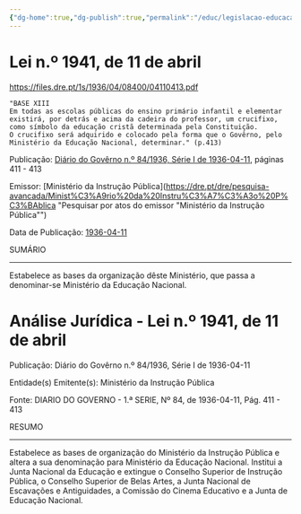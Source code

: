 ```yaml
---
{"dg-home":true,"dg-publish":true,"permalink":"/educ/legislacao-educacao-pt/obrigatoriedade-do-crucifixo-nas-salas-de-aulas-do-ensino-primario/","tags":["gardenEntry"],"dgPassFrontmatter":true}
---
```



# Lei n.º 1941, de 11 de abril

https://files.dre.pt/1s/1936/04/08400/04110413.pdf

```
"BASE XIII
Em todas as escolas públicas do ensino primário infantil e elementar existirá, por detrás e acima da cadeira do professor, um crucifixo, como símbolo da educação cristã determinada pela Constituição.
O crucifixo será adquirido e colocado pela forma que o Govêrno, pelo Ministério da Educação Nacional, determinar." (p.413)
```


Publicação: [Diário do Govêrno n.º 84/1936, Série I de 1936-04-11](https://dre.pt/dre/detalhe/diario-republica/84-1936-33174 "Diário do Govêrno n.º 84/1936, Série I de 1936-04-11"), páginas 411 - 413

Emissor: [Ministério da Instrução Pública](https://dre.pt/dre/pesquisa-avancada/Minist%C3%A9rio%20da%20Instru%C3%A7%C3%A3o%20P%C3%BAblica "Pesquisar por atos do emissor "Ministério da Instrução Pública"")

Data de Publicação: [1936-04-11](https://dre.pt/dre/pesquisa-avancada/1936-04-11 "Pesquisar atos na data 1936-04-11")

SUMÁRIO
______
Estabelece as bases da organização dêste Ministério, que passa a denominar-se Ministério da Educação Nacional.


# Análise Jurídica - Lei n.º 1941, de 11 de abril

Publicação: Diário do Govêrno n.º 84/1936, Série I de 1936-04-11

Entidade(s) Emitente(s): Ministério da Instrução Pública

Fonte: DIARIO DO GOVERNO - 1.ª SERIE, Nº 84, de 1936-04-11, Pág. 411 - 413

RESUMO
_____
Estabelece as bases de organização do Ministério da Instrução Pública e altera a sua denominação para Ministério da Educação Nacional. Institui a Junta Nacional da Educação e extingue o Conselho Superior de Instrução Pública, o Conselho Superior de Belas Artes, a Junta Nacional de Escavações e Antiguidades, a Comissão do Cinema Educativo e a Junta de Educação Nacional.



